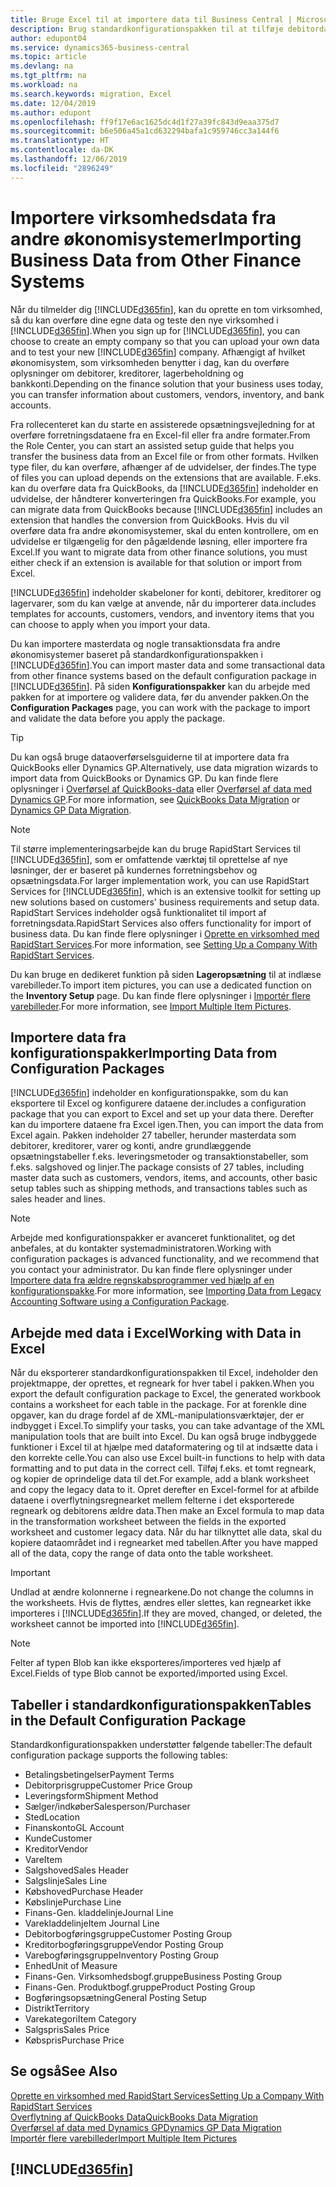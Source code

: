 ```yaml
---
title: Bruge Excel til at importere data til Business Central | Microsoft Docs
description: Brug standardkonfigurationspakken til at tilføje debitordata i Excel og importere dataene tilbage til Business Central.
author: edupont04
ms.service: dynamics365-business-central
ms.topic: article
ms.devlang: na
ms.tgt_pltfrm: na
ms.workload: na
ms.search.keywords: migration, Excel
ms.date: 12/04/2019
ms.author: edupont
ms.openlocfilehash: ff9f17e6ac1625dc4d1f27a39fc843d9eaa375d7
ms.sourcegitcommit: b6e506a45a1cd632294bafa1c959746cc3a144f6
ms.translationtype: HT
ms.contentlocale: da-DK
ms.lasthandoff: 12/06/2019
ms.locfileid: "2896249"
---
```

# <a name="importing-business-data-from-other-finance-systems"></a><span data-ttu-id="2dbed-103">Importere virksomhedsdata fra andre økonomisystemer</span><span class="sxs-lookup"><span data-stu-id="2dbed-103">Importing Business Data from Other Finance Systems</span></span>
<span data-ttu-id="2dbed-104">Når du tilmelder dig [!INCLUDE[d365fin](includes/d365fin_md.md)], kan du oprette en tom virksomhed, så du kan overføre dine egne data og teste den nye virksomhed i [!INCLUDE[d365fin](includes/d365fin_md.md)].</span><span class="sxs-lookup"><span data-stu-id="2dbed-104">When you sign up for [!INCLUDE[d365fin](includes/d365fin_md.md)], you can choose to create an empty company so that you can upload your own data and to test your new [!INCLUDE[d365fin](includes/d365fin_md.md)] company.</span></span> <span data-ttu-id="2dbed-105">Afhængigt af hvilket økonomisystem, som virksomheden benytter i dag, kan du overføre oplysninger om debitorer, kreditorer, lagerbeholdning og bankkonti.</span><span class="sxs-lookup"><span data-stu-id="2dbed-105">Depending on the finance solution that your business uses today, you can transfer information about customers, vendors, inventory, and bank accounts.</span></span>  

<span data-ttu-id="2dbed-106">Fra rollecenteret kan du starte en assisterede opsætningsvejledning for at overføre forretningsdataene fra en Excel-fil eller fra andre formater.</span><span class="sxs-lookup"><span data-stu-id="2dbed-106">From the Role Center, you can start an assisted setup guide that helps you transfer the business data from an Excel file or from other formats.</span></span> <span data-ttu-id="2dbed-107">Hvilken type filer, du kan overføre, afhænger af de udvidelser, der findes.</span><span class="sxs-lookup"><span data-stu-id="2dbed-107">The type of files you can upload depends on the extensions that are available.</span></span> <span data-ttu-id="2dbed-108">F.eks. kan du overføre data fra QuickBooks, da [!INCLUDE[d365fin](includes/d365fin_md.md)] indeholder en udvidelse, der håndterer konverteringen fra QuickBooks.</span><span class="sxs-lookup"><span data-stu-id="2dbed-108">For example, you can migrate data from QuickBooks because [!INCLUDE[d365fin](includes/d365fin_md.md)] includes an extension that handles the conversion from QuickBooks.</span></span> <span data-ttu-id="2dbed-109">Hvis du vil overføre data fra andre økonomisystemer, skal du enten kontrollere, om en udvidelse er tilgængelig for den pågældende løsning, eller importere fra Excel.</span><span class="sxs-lookup"><span data-stu-id="2dbed-109">If you want to migrate data from other finance solutions, you must either check if an extension is available for that solution or import from Excel.</span></span>  

[!INCLUDE[d365fin](includes/d365fin_md.md)] <span data-ttu-id="2dbed-110">indeholder skabeloner for konti, debitorer, kreditorer og lagervarer, som du kan vælge at anvende, når du importerer data.</span><span class="sxs-lookup"><span data-stu-id="2dbed-110">includes templates for accounts, customers, vendors, and inventory items that you can choose to apply when you import your data.</span></span>

<span data-ttu-id="2dbed-111">Du kan importere masterdata og nogle transaktionsdata fra andre økonomisystemer baseret på standardkonfigurationspakken i [!INCLUDE[d365fin](includes/d365fin_md.md)].</span><span class="sxs-lookup"><span data-stu-id="2dbed-111">You can import master data and some transactional data from other finance systems based on the default configuration package in [!INCLUDE[d365fin](includes/d365fin_md.md)].</span></span> <span data-ttu-id="2dbed-112">På siden **Konfigurationspakker** kan du arbejde med pakken for at importere og validere data, før du anvender pakken.</span><span class="sxs-lookup"><span data-stu-id="2dbed-112">On the **Configuration Packages** page, you can work with the package to import and validate the data before you apply the package.</span></span>  

> [!TIP]  
> <span data-ttu-id="2dbed-113">Du kan også bruge dataoverførselsguiderne til at importere data fra QuickBooks eller Dynamics GP.</span><span class="sxs-lookup"><span data-stu-id="2dbed-113">Alternatively, use data migration wizards to import data from QuickBooks or Dynamics GP.</span></span> <span data-ttu-id="2dbed-114">Du kan finde flere oplysninger i [Overførsel af QuickBooks-data](ui-extensions-quickbooks-data-migration.md) eller [Overførsel af data med Dynamics GP](ui-extensions-dynamicsgp-data-migration.md).</span><span class="sxs-lookup"><span data-stu-id="2dbed-114">For more information, see [QuickBooks Data Migration](ui-extensions-quickbooks-data-migration.md) or [Dynamics GP Data Migration](ui-extensions-dynamicsgp-data-migration.md).</span></span>

> [!NOTE]  
> <span data-ttu-id="2dbed-115">Til større implementeringsarbejde kan du bruge RapidStart Services til [!INCLUDE[d365fin](includes/d365fin_md.md)], som er omfattende værktøj til oprettelse af nye løsninger, der er baseret på kundernes forretningsbehov og opsætningsdata.</span><span class="sxs-lookup"><span data-stu-id="2dbed-115">For larger implementation work, you can use RapidStart Services for [!INCLUDE[d365fin](includes/d365fin_md.md)], which is an extensive toolkit for setting up new solutions based on customers' business requirements and setup data.</span></span> <span data-ttu-id="2dbed-116">RapidStart Services indeholder også funktionalitet til import af forretningsdata.</span><span class="sxs-lookup"><span data-stu-id="2dbed-116">RapidStart Services also offers functionality for import of business data.</span></span> <span data-ttu-id="2dbed-117">Du kan finde flere oplysninger i [Oprette en virksomhed med RapidStart Services](admin-set-up-a-company-with-rapidstart.md).</span><span class="sxs-lookup"><span data-stu-id="2dbed-117">For more information, see [Setting Up a Company With RapidStart Services](admin-set-up-a-company-with-rapidstart.md).</span></span>

<span data-ttu-id="2dbed-118">Du kan bruge en dedikeret funktion på siden **Lageropsætning** til at indlæse varebilleder.</span><span class="sxs-lookup"><span data-stu-id="2dbed-118">To import item pictures, you can use a dedicated function on the **Inventory Setup** page.</span></span> <span data-ttu-id="2dbed-119">Du kan finde flere oplysninger i [Importér flere varebilleder](inventory-how-import-item-pictures.md).</span><span class="sxs-lookup"><span data-stu-id="2dbed-119">For more information, see [Import Multiple Item Pictures](inventory-how-import-item-pictures.md).</span></span>

## <a name="importing-data-from-configuration-packages"></a><span data-ttu-id="2dbed-120">Importere data fra konfigurationspakker</span><span class="sxs-lookup"><span data-stu-id="2dbed-120">Importing Data from Configuration Packages</span></span>
[!INCLUDE[d365fin](includes/d365fin_md.md)] <span data-ttu-id="2dbed-121">indeholder en konfigurationspakke, som du kan eksportere til Excel og konfigurere dataene der.</span><span class="sxs-lookup"><span data-stu-id="2dbed-121">includes a configuration package that you can export to Excel and set up your data there.</span></span> <span data-ttu-id="2dbed-122">Derefter kan du importere dataene fra Excel igen.</span><span class="sxs-lookup"><span data-stu-id="2dbed-122">Then, you can import the data from Excel again.</span></span> <span data-ttu-id="2dbed-123">Pakken indeholder 27 tabeller, herunder masterdata som debitorer, kreditorer, varer og konti, andre grundlæggende opsætningstabeller f.eks. leveringsmetoder og transaktionstabeller, som f.eks. salgshoved og linjer.</span><span class="sxs-lookup"><span data-stu-id="2dbed-123">The package consists of 27 tables, including master data such as customers, vendors, items, and accounts, other basic setup tables such as shipping methods, and transactions tables such as sales header and lines.</span></span>  

> [!NOTE]  
>   <span data-ttu-id="2dbed-124">Arbejde med konfigurationspakker er avanceret funktionalitet, og det anbefales, at du kontakter systemadministratoren.</span><span class="sxs-lookup"><span data-stu-id="2dbed-124">Working with configuration packages is advanced functionality, and we recommend that you contact your administrator.</span></span> <span data-ttu-id="2dbed-125">Du kan finde flere oplysninger under [Importere data fra ældre regnskabsprogrammer ved hjælp af en konfigurationspakke](across-import-data-configuration-packages.md).</span><span class="sxs-lookup"><span data-stu-id="2dbed-125">For more information, see [Importing Data from Legacy Accounting Software using a Configuration Package](across-import-data-configuration-packages.md).</span></span>

## <a name="working-with-data-in-excel"></a><span data-ttu-id="2dbed-126">Arbejde med data i Excel</span><span class="sxs-lookup"><span data-stu-id="2dbed-126">Working with Data in Excel</span></span>
<span data-ttu-id="2dbed-127">Når du eksporterer standardkonfigurationspakken til Excel, indeholder den projektmappe, der oprettes, et regneark for hver tabel i pakken.</span><span class="sxs-lookup"><span data-stu-id="2dbed-127">When you export the default configuration package to Excel, the generated workbook contains a worksheet for each table in the package.</span></span> <span data-ttu-id="2dbed-128">For at forenkle dine opgaver, kan du drage fordel af de XML-manipulationsværktøjer, der er indbygget i Excel.</span><span class="sxs-lookup"><span data-stu-id="2dbed-128">To simplify your tasks, you can take advantage of the XML manipulation tools that are built into Excel.</span></span> <span data-ttu-id="2dbed-129">Du kan også bruge indbyggede funktioner i Excel til at hjælpe med dataformatering og til at indsætte data i den korrekte celle.</span><span class="sxs-lookup"><span data-stu-id="2dbed-129">You can also use Excel built-in functions to help with data formatting and to put data in the correct cell.</span></span> <span data-ttu-id="2dbed-130">Tilføj f.eks. et tomt regneark, og kopier de oprindelige data til det.</span><span class="sxs-lookup"><span data-stu-id="2dbed-130">For example, add a blank worksheet and copy the legacy data to it.</span></span> <span data-ttu-id="2dbed-131">Opret derefter en Excel-formel for at afbilde dataene i overflytningsregnearket mellem felterne i det eksporterede regneark og debitorens ældre data.</span><span class="sxs-lookup"><span data-stu-id="2dbed-131">Then make an Excel formula to map data in the transformation worksheet between the fields in the exported worksheet and customer legacy data.</span></span> <span data-ttu-id="2dbed-132">Når du har tilknyttet alle data, skal du kopiere dataområdet ind i regnearket med tabellen.</span><span class="sxs-lookup"><span data-stu-id="2dbed-132">After you have mapped all of the data, copy the range of data onto the table worksheet.</span></span>  

> [!IMPORTANT]  
>  <span data-ttu-id="2dbed-133">Undlad at ændre kolonnerne i regnearkene.</span><span class="sxs-lookup"><span data-stu-id="2dbed-133">Do not change the columns in the worksheets.</span></span> <span data-ttu-id="2dbed-134">Hvis de flyttes, ændres eller slettes, kan regnearket ikke importeres i [!INCLUDE[d365fin](includes/d365fin_md.md)].</span><span class="sxs-lookup"><span data-stu-id="2dbed-134">If they are moved, changed, or deleted, the worksheet cannot be imported into [!INCLUDE[d365fin](includes/d365fin_md.md)].</span></span>

> [!NOTE]
> <span data-ttu-id="2dbed-135">Felter af typen Blob kan ikke eksporteres/importeres ved hjælp af Excel.</span><span class="sxs-lookup"><span data-stu-id="2dbed-135">Fields of type Blob cannot be exported/imported using Excel.</span></span>

## <a name="tables-in-the-default-configuration-package"></a><span data-ttu-id="2dbed-136">Tabeller i standardkonfigurationspakken</span><span class="sxs-lookup"><span data-stu-id="2dbed-136">Tables in the Default Configuration Package</span></span>
<span data-ttu-id="2dbed-137">Standardkonfigurationspakken understøtter følgende tabeller:</span><span class="sxs-lookup"><span data-stu-id="2dbed-137">The default configuration package supports the following tables:</span></span>

-   <span data-ttu-id="2dbed-138">Betalingsbetingelser</span><span class="sxs-lookup"><span data-stu-id="2dbed-138">Payment Terms</span></span>
-   <span data-ttu-id="2dbed-139">Debitorprisgruppe</span><span class="sxs-lookup"><span data-stu-id="2dbed-139">Customer Price Group</span></span>
-   <span data-ttu-id="2dbed-140">Leveringsform</span><span class="sxs-lookup"><span data-stu-id="2dbed-140">Shipment Method</span></span>
-   <span data-ttu-id="2dbed-141">Sælger/indkøber</span><span class="sxs-lookup"><span data-stu-id="2dbed-141">Salesperson/Purchaser</span></span>
-   <span data-ttu-id="2dbed-142">Sted</span><span class="sxs-lookup"><span data-stu-id="2dbed-142">Location</span></span>
-   <span data-ttu-id="2dbed-143">Finanskonto</span><span class="sxs-lookup"><span data-stu-id="2dbed-143">GL Account</span></span>
-   <span data-ttu-id="2dbed-144">Kunde</span><span class="sxs-lookup"><span data-stu-id="2dbed-144">Customer</span></span>
-   <span data-ttu-id="2dbed-145">Kreditor</span><span class="sxs-lookup"><span data-stu-id="2dbed-145">Vendor</span></span>
-   <span data-ttu-id="2dbed-146">Vare</span><span class="sxs-lookup"><span data-stu-id="2dbed-146">Item</span></span>
-   <span data-ttu-id="2dbed-147">Salgshoved</span><span class="sxs-lookup"><span data-stu-id="2dbed-147">Sales Header</span></span>
-   <span data-ttu-id="2dbed-148">Salgslinje</span><span class="sxs-lookup"><span data-stu-id="2dbed-148">Sales Line</span></span>
-   <span data-ttu-id="2dbed-149">Købshoved</span><span class="sxs-lookup"><span data-stu-id="2dbed-149">Purchase Header</span></span>
-   <span data-ttu-id="2dbed-150">Købslinje</span><span class="sxs-lookup"><span data-stu-id="2dbed-150">Purchase Line</span></span>
-   <span data-ttu-id="2dbed-151">Finans-</span><span class="sxs-lookup"><span data-stu-id="2dbed-151">Gen.</span></span> <span data-ttu-id="2dbed-152">kladdelinje</span><span class="sxs-lookup"><span data-stu-id="2dbed-152">Journal Line</span></span>
-   <span data-ttu-id="2dbed-153">Varekladdelinje</span><span class="sxs-lookup"><span data-stu-id="2dbed-153">Item Journal Line</span></span>
-   <span data-ttu-id="2dbed-154">Debitorbogføringsgruppe</span><span class="sxs-lookup"><span data-stu-id="2dbed-154">Customer Posting Group</span></span>
-   <span data-ttu-id="2dbed-155">Kreditorbogføringsgruppe</span><span class="sxs-lookup"><span data-stu-id="2dbed-155">Vendor Posting Group</span></span>
-   <span data-ttu-id="2dbed-156">Varebogføringsgruppe</span><span class="sxs-lookup"><span data-stu-id="2dbed-156">Inventory Posting Group</span></span>
-   <span data-ttu-id="2dbed-157">Enhed</span><span class="sxs-lookup"><span data-stu-id="2dbed-157">Unit of Measure</span></span>
-   <span data-ttu-id="2dbed-158">Finans-</span><span class="sxs-lookup"><span data-stu-id="2dbed-158">Gen.</span></span> <span data-ttu-id="2dbed-159">Virksomhedsbogf.gruppe</span><span class="sxs-lookup"><span data-stu-id="2dbed-159">Business Posting Group</span></span>
-   <span data-ttu-id="2dbed-160">Finans-</span><span class="sxs-lookup"><span data-stu-id="2dbed-160">Gen.</span></span> <span data-ttu-id="2dbed-161">Produktbogf.gruppe</span><span class="sxs-lookup"><span data-stu-id="2dbed-161">Product Posting Group</span></span>
-   <span data-ttu-id="2dbed-162">Bogføringsopsætning</span><span class="sxs-lookup"><span data-stu-id="2dbed-162">General Posting Setup</span></span>
-   <span data-ttu-id="2dbed-163">Distrikt</span><span class="sxs-lookup"><span data-stu-id="2dbed-163">Territory</span></span>
-   <span data-ttu-id="2dbed-164">Varekategori</span><span class="sxs-lookup"><span data-stu-id="2dbed-164">Item Category</span></span>
-   <span data-ttu-id="2dbed-165">Salgspris</span><span class="sxs-lookup"><span data-stu-id="2dbed-165">Sales Price</span></span>
-   <span data-ttu-id="2dbed-166">Købspris</span><span class="sxs-lookup"><span data-stu-id="2dbed-166">Purchase Price</span></span>

## <a name="see-also"></a><span data-ttu-id="2dbed-167">Se også</span><span class="sxs-lookup"><span data-stu-id="2dbed-167">See Also</span></span>
[<span data-ttu-id="2dbed-168">Oprette en virksomhed med RapidStart Services</span><span class="sxs-lookup"><span data-stu-id="2dbed-168">Setting Up a Company With RapidStart Services</span></span>](admin-set-up-a-company-with-rapidstart.md)  
[<span data-ttu-id="2dbed-169">Overflytning af QuickBooks Data</span><span class="sxs-lookup"><span data-stu-id="2dbed-169">QuickBooks Data Migration</span></span>](ui-extensions-quickbooks-data-migration.md)  
[<span data-ttu-id="2dbed-170">Overførsel af data med Dynamics GP</span><span class="sxs-lookup"><span data-stu-id="2dbed-170">Dynamics GP Data Migration</span></span>](ui-extensions-dynamicsgp-data-migration.md)  
[<span data-ttu-id="2dbed-171">Importér flere varebilleder</span><span class="sxs-lookup"><span data-stu-id="2dbed-171">Import Multiple Item Pictures</span></span>](inventory-how-import-item-pictures.md)

## [!INCLUDE[d365fin](includes/free_trial_md.md)]  
